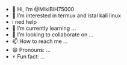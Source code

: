 - 👋 Hi, I’m @MikiBiH75000
- 👀 I’m interested in termux and istal kali linux
- i ned help
- 🌱 I’m currently learning ...
- 💞️ I’m looking to collaborate on ...
- 📫 How to reach me ...
- 😄 Pronouns: ...
- ⚡ Fun fact: ...

<!---
MikiBiH75000/MikiBiH75000 is a ✨ special ✨ repository because its `README.md` (this file) appears on your GitHub profile.
You can click the Preview link to take a look at your changes.
--->
